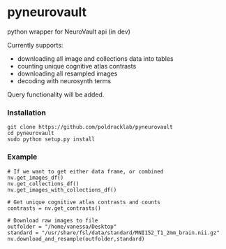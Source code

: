# pyneurovault

python wrapper for NeuroVault api (in dev)

Currently supports: 
- downloading all image and collections data into tables
- counting unique cognitive atlas contrasts
- downloading all resampled images
- decoding with neurosynth terms

Query functionality will be added.

### Installation

    git clone https://github.com/poldracklab/pyneurovault
    cd pyneurovault
    sudo python setup.py install

### Example

    # If we want to get either data frame, or combined
    nv.get_images_df()
    nv.get_collections_df()
    nv.get_images_with_collections_df()

    # Get unique cognitive atlas contrasts and counts
    contrasts = nv.get_contrasts()

    # Download raw images to file
    outfolder = "/home/vanessa/Desktop"
    standard = "/usr/share/fsl/data/standard/MNI152_T1_2mm_brain.nii.gz"
    nv.download_and_resample(outfolder,standard)

